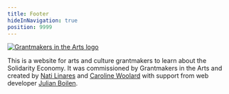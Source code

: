 ```yaml
---
title: Footer
hideInNavigation: true
position: 9999
---
```


[![Grantmakers in the Arts logo](/assets/uploads/gia-logo.svg)](https://www.giarts.org/)

This is a website for arts and culture grantmakers to learn about the Solidarity Economy. It was commissioned by Grantmakers in the Arts and created by [Nati Linares](https://conrazon.me/about/) and [Caroline Woolard](https://carolinewoolard.com/) with support from web developer [Julian Boilen](https://julianboilen.com).
